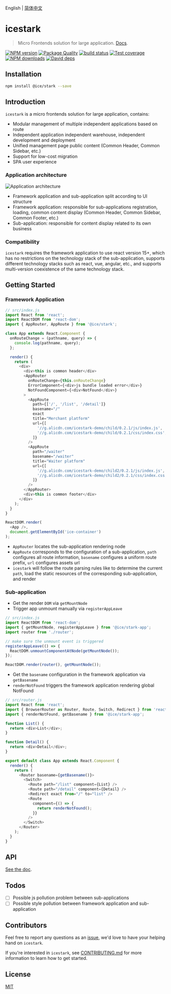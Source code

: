 English | [简体中文](./README.zh-CN.md)

# icestark

> Micro Frontends solution for large application. [Docs](https://ice.work/docs/icestark/about).

[![NPM version](https://img.shields.io/npm/v/@ice/stark.svg?style=flat)](https://npmjs.org/package/@ice/stark) [![Package Quality](https://npm.packagequality.com/shield/@ice%2Fstark.svg)](https://packagequality.com/#?package=@ice%2Fstark) [![build status](https://img.shields.io/travis/ice-lab/icestark.svg?style=flat-square)](https://travis-ci.org/ice-lab/icestark) [![Test coverage](https://img.shields.io/codecov/c/github/ice-lab/icestark.svg?style=flat-square)](https://codecov.io/gh/ice-lab/icestark) [![NPM downloads](http://img.shields.io/npm/dm/@ice/stark.svg?style=flat)](https://npmjs.org/package/@ice/stark) [![David deps](https://img.shields.io/david/ice-lab/icestark.svg?style=flat-square)](https://david-dm.org/ice-lab/icestark)

## Installation

```bash
npm install @ice/stark --save
```

## Introduction

`icestark` is a micro frontends solution for large application, contains:

- Modular management of multiple independent applications based on route
- Independent application independent warehouse, independent development and deployment
- Unified management page public content (Common Header, Common Sidebar, etc.)
- Support for low-cost migration
- SPA user experience

### Application architecture

![Application architecture](https://img.alicdn.com/tfs/TB167fiexD1gK0jSZFsXXbldVXa-1421-1416.png)

- Framework application and sub-application split according to UI structure
- Framework application: responsible for sub-applications registration, loading, common content display (Common Header, Common Sidebar, Common Footer, etc.)
- Sub-application: responsible for content display related to its own business

### Compatibility

`icestark` requires the framework application to use react version 15+, which has no restrictions on the technology stack of the sub-application, supports different technology stacks such as react, vue, angular, etc., and supports multi-version coexistence of the same technology stack.

## Getting Started

### Framework Application

```javascript
// src/index.js
import React from 'react';
import ReactDOM from 'react-dom';
import { AppRouter, AppRoute } from '@ice/stark';

class App extends React.Component {
  onRouteChange = (pathname, query) => {
    console.log(pathname, query);
  };

  render() {
    return (
      <div>
        <div>this is common header</div>
        <AppRouter
          onRouteChange={this.onRouteChange}
          ErrorComponent={<div>js bundle loaded error</div>}
          NotFoundComponent={<div>NotFound</div>}
        >
          <AppRoute
            path={['/', '/list', '/detail']}
            basename="/"
            exact
            title="Merchant platform"
            url={[
              '//g.alicdn.com/icestark-demo/child/0.2.1/js/index.js',
              '//g.alicdn.com/icestark-demo/child/0.2.1/css/index.css',
            ]}
          />
          <AppRoute
            path="/waiter"
            basename="/waiter"
            title="Waiter platform"
            url={[
              '//g.alicdn.com/icestark-demo/child2/0.2.1/js/index.js',
              '//g.alicdn.com/icestark-demo/child2/0.2.1/css/index.css',
            ]}
          />
        </AppRouter>
        <div>this is common footer</div>
      </div>
    );
  }
}

ReactDOM.render(
  <App />,
  document.getElementById('ice-container')
);
```

- `AppRouter` locates the sub-application rendering node
- `AppRoute` corresponds to the configuration of a sub-application, `path` configures all route information, `basename` configures a uniform route prefix, `url` configures assets url
- `icestark` will follow the route parsing rules like to determine the current `path`, load the static resources of the corresponding sub-application, and render

### Sub-application

- Get the render `DOM` via `getMountNode`
- Trigger app unmount manually via `registerAppLeave`

```javascript
// src/index.js
import ReactDOM from 'react-dom';
import { getMountNode, registerAppLeave } from '@ice/stark-app';
import router from './router';

// make sure the unmount event is triggered
registerAppLeave(() => {
  ReactDOM.unmountComponentAtNode(getMountNode());
});

ReactDOM.render(router(), getMountNode());
```

- Get the `basename` configuration in the framework application via `getBasename`
- `renderNotFound` triggers the framework application rendering global NotFound

```javascript
// src/router.js
import React from 'react';
import { BrowserRouter as Router, Route, Switch, Redirect } from 'react-router-dom';
import { renderNotFound, getBasename } from '@ice/stark-app';

function List() {
  return <div>List</div>;
}

function Detail() {
  return <div>Detail</div>;
}

export default class App extends React.Component {
  render() {
    return (
      <Router basename={getBasename()}>
        <Switch>
          <Route path="/list" component={List} />
          <Route path="/detail" component={Detail} />
          <Redirect exact from="/" to="list" />
          <Route
            component={() => {
              return renderNotFound();
            }}
          />
        </Switch>
      </Router>
    );
  }
}
```

## API

[See the doc](https://ice.work/docs/icestark/api/app-router).

## Todos

- [ ] Possible js pollution problem between sub-applications
- [ ] Possible style pollution between framework application and sub-application

## Contributors

Feel free to report any questions as an [issue](https://github.com/alibaba/ice/issues/new), we'd love to have your helping hand on `icestark`.

If you're interested in `icestark`, see [CONTRIBUTING.md](https://github.com/alibaba/ice/blob/master/.github/CONTRIBUTING.md) for more information to learn how to get started.

## License

[MIT](LICENSE)
